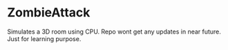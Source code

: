 # ZombieAttack
Simulates a 3D room using CPU. Repo wont get any updates in near future. Just for learning purpose. 
